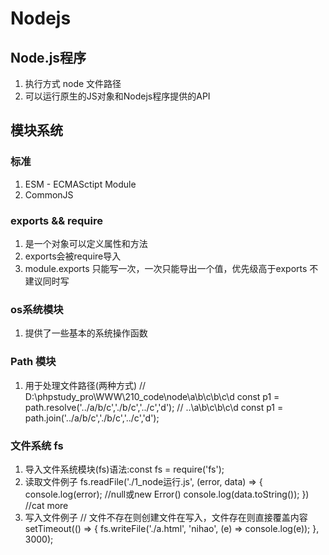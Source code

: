 # Nodejs

## Node.js程序
1. 执行方式 node 文件路径
2. 可以运行原生的JS对象和Nodejs程序提供的API

## 模块系统

### 标准
1. ESM - ECMASctipt Module
2. CommonJS

### exports && require
1. 是一个对象可以定义属性和方法
2. exports会被require导入
3. module.exports 只能写一次，一次只能导出一个值，优先级高于exports 不建议同时写

### os系统模块
1. 提供了一些基本的系统操作函数

### Path 模块
1. 用于处理文件路径(两种方式)
   // D:\phpstudy_pro\WWW\210_code\node\a\b\c\b\c\d
   const p1 = path.resolve('../a/b/c','./b/c','../c','d');
   // ..\a\b\c\b\c\d
   const p1 = path.join('../a/b/c','./b/c','../c','d');

### 文件系统 fs
1. 导入文件系统模块(fs)语法:const fs = require('fs');
2. 读取文件例子 
        fs.readFile('./1_node运行.js', (error, data) => {
                console.log(error); //null或new Error()
                console.log(data.toString());
        }) //cat more
3. 写入文件例子 
        // 文件不存在则创建文件在写入，文件存在则直接覆盖内容
        setTimeout(() => {
            fs.writeFile('./a.html', 'nihao', (e) => console.log(e));
        }, 3000);
